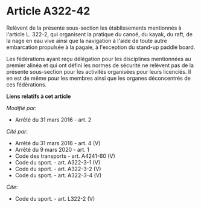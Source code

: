 # Article A322-42

Relèvent de la présente sous-section les établissements mentionnés à l'article L. 322-2, qui organisent la pratique du canoë,
du kayak, du raft, de la nage en eau vive ainsi que la navigation à l'aide de toute autre embarcation propulsée à la pagaie,
à l'exception du stand-up paddle board. 

Les fédérations ayant reçu délégation pour les disciplines mentionnées au premier alinéa et qui ont défini les normes de
sécurité ne relèvent pas de la présente sous-section pour les activités organisées pour leurs licenciés. Il en est de même
pour les membres ainsi que les organes déconcentrés de ces fédérations.

**Liens relatifs à cet article**

_Modifié par_:

  - Arrêté du 31 mars 2016 - art. 2

_Cité par_:

  - Arrêté du 31 mars 2016 - art. 4 (V)
  - Arrêté du 9 mars 2020 - art. 1
  - Code des transports - art. A4241-60 (V)
  - Code du sport. - art. A322-3-1 (V)
  - Code du sport. - art. A322-3-2 (V)
  - Code du sport. - art. A322-3-4 (V)

_Cite_:

  - Code du sport. - art. L322-2 (V)
